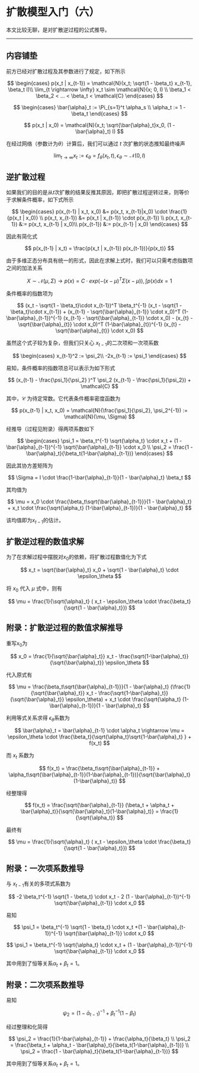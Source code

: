 # 扩散模型入门（六）

本文比较无聊，是对扩散逆过程的公式推导。

---

## 内容铺垫

前方已经对扩散过程及其参数进行了规定，如下所示

$$
\begin{cases}
p(x_t | x_{t-1}) = 
\mathcal{N}(x_t; \sqrt{1 - \beta_t} x_{t-1}, \beta_t I)\\
\lim_{t \rightarrow \infty} x_t \sim \mathcal{N}(x; 0, I) \\
\beta_1 < \beta_2 < ... < \beta_t < \mathcal{C}
\end{cases}
$$

$$
\begin{cases}
\bar{\alpha}_t := \Pi_{s=1}^t \alpha_s \\
\alpha_t := 1 - \beta_t
\end{cases}
$$

$$
p(x_t | x_0) = 
\mathcal{N}(x_t; \sqrt{\bar{\alpha}_t}x_0, (1 - \bar{\alpha}_t) I)
$$

在经过网络（参数计为$\theta$）计算后，我们可以通过 $t$ 次扩散的状态推知最终噪声

$$
\lim_{t \rightarrow \infty} x_t:=\epsilon_\theta = f_\theta(x_t, t), \epsilon_\theta \sim \mathcal{N}(0, I)
$$

## 逆扩散过程

如果我们的目的是从$t$次扩散的结果反推其原因，即把扩散过程逆转过来，则等价于求解条件概率，如下式所示

$$
\begin{cases}
p(x_{t-1} | x_t, x_0) &=
p(x_t, x_{t-1}|x_0) \cdot \frac{1}{p(x_t | x_0)} \\
p(x_t, x_{t-1}) &= p(x_t | x_{t-1}) \cdot p(x_{t-1}) \\
p(x_t, x_{t-1}) &:= p(x_t, x_{t-1} | x_0)\\
p(x_{t-1}) &:= p(x_{t-1} | x_0)
\end{cases}
$$

因此有简化式

$$
p(x_{t-1} | x_t) = \frac{p(x_t | x_{t-1}) p(x_{t-1})}{p(x_t)}
$$

由于多维正态分布具有统一的形式，因此在求解上式时，我们可以只需考虑指数项之间的加法关系

$$
X \sim \mathcal{N}(\mu, \Sigma) \rightarrow p(x) = C \cdot exp(-(x - \mu)^T \Sigma (x - \mu)), \int p(x) dx = 1
$$

条件概率的指数项为

$$
(x_t - \sqrt{1 - \beta_t}\cdot x_{t-1})^T \beta_t^{-1} (x_t - \sqrt{1 - \beta_t}\cdot x_{t-1}) + (x_{t-1} - \sqrt{\bar{\alpha}_{t-1}} \cdot x_0)^T (1-\bar{\alpha}_{t-1})^{-1} (x_{t-1} - \sqrt{\bar{\alpha}_{t-1}} \cdot x_0) -
(x_{t} - \sqrt{\bar{\alpha}_{t}} \cdot x_0)^T (1-\bar{\alpha}_{t})^{-1} (x_{t} - \sqrt{\bar{\alpha}_{t}} \cdot x_0)
$$

虽然这个式子较为复杂，但我们只关心 $x_{t-1}$的二次项和一次项系数

$$
\begin{cases}
x_{t-1}^2 := \psi_2\\
-2x_{t-1} := \psi_1
\end{cases}
$$

易知，条件概率的指数项总可以表示为如下形式

$$
(x_{t-1} - \frac{\psi_1}{\psi_2} )^T \psi_2 (x_{t-1} - \frac{\psi_1}{\psi_2}) + \mathcal{C}
$$

其中，$\mathcal{C}$ 为待定常数。它代表条件概率密度函数为

$$
p(x_{t-1} | x_t, x_0) = \mathcal{N}(\frac{\psi_1}{\psi_2}, \psi_2^{-1}) := \mathcal{N}(\mu, \Sigma)
$$

经推导（过程见附录）得两项系数如下

$$
\begin{cases}
\psi_1 = \beta_t^{-1} \sqrt{\alpha_t} \cdot x_t + (1 - \bar{\alpha}_{t-1})^{-1} \sqrt{\bar{\alpha}_{t-1}} \cdot x_0 \\
\psi_2 = \frac{1 - \bar{\alpha}_t}{\beta_t(1-\bar{\alpha}_{t-1})}
\end{cases}
$$

因此其协方差矩阵为

$$
\Sigma = I \cdot \frac{1-\bar{\alpha}_{t-1}}{1 - \bar{\alpha}_t} \beta_t
$$

其均值为

$$
\mu = x_0 \cdot \frac{\beta_t\sqrt{\bar{\alpha}_{t-1}}}{1 - \bar{\alpha}_t} + x_t \cdot \frac{\sqrt{\alpha_t} (1-\bar{\alpha}_{t-1})}{1 - \bar{\alpha}_t}
$$

该均值即为$x_{t-1}$的估计。

## 扩散逆过程的数值求解

为了在求解过程中摆脱对$x_0$的依赖，将扩散过程数值化为下式

$$
x_t = \sqrt{\bar{\alpha}_t} x_0 + \sqrt{1 - \bar{\alpha}_t} \cdot \epsilon_\theta
$$

将 $x_0$ 代入 $\mu$ 式中，则有

$$
\mu = \frac{1}{\sqrt{\alpha}_t} ( x_t - \epsilon_\theta \cdot \frac{\beta_t}{\sqrt{1 - \bar{\alpha}_t}})
$$

## 附录：扩散逆过程的数值求解推导

重写$x_0$为

$$
x_0 = \frac{1}{\sqrt{\bar{\alpha}_t}} x_t - \frac{\sqrt{1-\bar{\alpha}_t}}{\sqrt{\bar{\alpha}_t}} \epsilon_\theta
$$

代入原式有

$$
\mu = \frac{\beta_t\sqrt{\bar{\alpha}_{t-1}}}{1 - \bar{\alpha}_t} (\frac{1}{\sqrt{\bar{\alpha}_t}} x_t - \frac{\sqrt{1-\bar{\alpha}_t}}{\sqrt{\bar{\alpha}_t}} \epsilon_\theta) +
x_t \cdot \frac{\sqrt{\alpha_t} (1-\bar{\alpha}_{t-1})}{1 - \bar{\alpha}_t}
$$

利用等式关系求得 $\epsilon_\theta$系数为

$$
\bar{\alpha}_t = \bar{\alpha}_{t-1} \cdot \alpha_t
\rightarrow
\mu = \epsilon_\theta \cdot \frac{\beta_t}{\sqrt{\alpha_t}\sqrt{1-\bar{\alpha}_t} } + f(x_t)
$$

而 $x_t$ 系数为

$$
f(x_t) = \frac{\beta_t\sqrt{\bar{\alpha}_{t-1}} + \alpha_t\sqrt{\bar{\alpha}_{t-1}}(1-\bar{\alpha}_{t-1})}{\sqrt{\bar{\alpha}_t}(1-\bar{\alpha}_t)}
$$

经整理得

$$
f(x_t) = \frac{\sqrt{\bar{\alpha}_{t-1}} (\beta_t + \alpha_t + \bar{\alpha}_t)}{\sqrt{\bar{\alpha}_t}(1-\bar{\alpha}_t)} = \frac{1}{\sqrt{\alpha_t}}
$$

最终有

$$
\mu = \frac{1}{\sqrt{\alpha}_t} ( x_t - \epsilon_\theta \cdot \frac{\beta_t}{\sqrt{1 - \bar{\alpha}_t}})
$$

## 附录：一次项系数推导

与 $x_{t-1}$有关的多项式系数为

$$
-2 \beta_t^{-1} \sqrt{1 - \beta_t} \cdot x_t - 2 (1 - \bar{\alpha}_{t-1})^{-1} \sqrt{\bar{\alpha}_{t-1}} \cdot x_0
$$

易知

$$
\psi_1 = \beta_t^{-1} \sqrt{1 - \beta_t} \cdot x_t +(1 - \bar{\alpha}_{t-1})^{-1} \sqrt{\bar{\alpha}_{t-1}} \cdot x_0
$$

$$
\psi_1 = \beta_t^{-1} \sqrt{\alpha_t} \cdot x_t + (1 - \bar{\alpha}_{t-1})^{-1} \sqrt{\bar{\alpha}_{t-1}} \cdot x_0
$$

其中用到了恒等关系$\alpha_t + \beta_t = 1$。

## 附录：二次项系数推导

易知

$$
\psi_2 = (1-\bar{\alpha}_{t-1})^{-1} + \beta_t^{-1}(1 - \beta_t)
$$

经过整理和化简得

$$
\psi_2 = \frac{1}{1-\bar{\alpha}_{t-1}} + \frac{\alpha_t}{\beta_t} \\
\psi_2 = \frac{\beta_t + \alpha_t - \bar{\alpha}_t}{\beta_t(1-\bar{\alpha}_{t-1})} \\
\psi_2 = \frac{1 - \bar{\alpha}_t}{\beta_t(1-\bar{\alpha}_{t-1})}
$$

其中用到了恒等关系$\alpha_t + \beta_t = 1$。